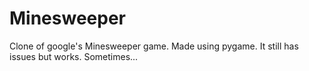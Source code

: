 # Minesweeper
Clone of google's Minesweeper game. Made using pygame. It still has issues but works. Sometimes...
